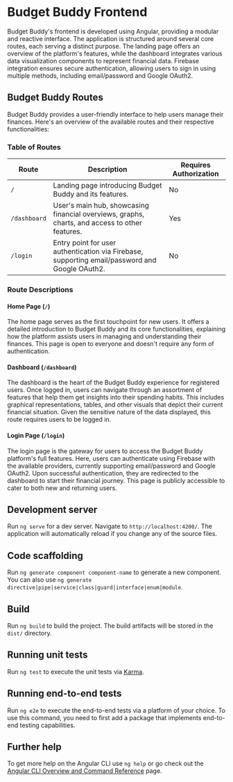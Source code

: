# Budget Buddy Frontend

Budget Buddy's frontend is developed using Angular, providing a modular and reactive interface. The application is structured around several core routes, each serving a distinct purpose. The landing page offers an overview of the platform's features, while the dashboard integrates various data visualization components to represent financial data. Firebase integration ensures secure authentication, allowing users to sign in using multiple methods, including email/password and Google OAuth2.

## Budget Buddy Routes

Budget Buddy provides a user-friendly interface to help users manage their finances. Here's an overview of the available routes and their respective functionalities:

### Table of Routes

| Route        | Description                                                                                    | Requires Authorization |
|--------------|------------------------------------------------------------------------------------------------|------------------------|
| `/`          | Landing page introducing Budget Buddy and its features.                                        | No                     |
| `/dashboard` | User's main hub, showcasing financial overviews, graphs, charts, and access to other features. | Yes                    |
| `/login`     | Entry point for user authentication via Firebase, supporting email/password and Google OAuth2. | No                     |

### Route Descriptions

#### Home Page (`/`)

The home page serves as the first touchpoint for new users. It offers a detailed introduction to Budget Buddy and its core functionalities, explaining how the platform assists users in managing and understanding their finances. This page is open to everyone and doesn't require any form of authentication.

#### Dashboard (`/dashboard`)

The dashboard is the heart of the Budget Buddy experience for registered users. Once logged in, users can navigate through an assortment of features that help them get insights into their spending habits. This includes graphical representations, tables, and other visuals that depict their current financial situation. Given the sensitive nature of the data displayed, this route requires users to be logged in.

#### Login Page (`/login`)

The login page is the gateway for users to access the Budget Buddy platform's full features. Here, users can authenticate using Firebase with the available providers, currently supporting email/password and Google OAuth2. Upon successful authentication, they are redirected to the dashboard to start their financial journey. This page is publicly accessible to cater to both new and returning users.

## Development server

Run `ng serve` for a dev server. Navigate to `http://localhost:4200/`. The application will automatically reload if you change any of the source files.

## Code scaffolding

Run `ng generate component component-name` to generate a new component. You can also use `ng generate directive|pipe|service|class|guard|interface|enum|module`.

## Build

Run `ng build` to build the project. The build artifacts will be stored in the `dist/` directory.

## Running unit tests

Run `ng test` to execute the unit tests via [Karma](https://karma-runner.github.io).

## Running end-to-end tests

Run `ng e2e` to execute the end-to-end tests via a platform of your choice. To use this command, you need to first add a package that implements end-to-end testing capabilities.

## Further help

To get more help on the Angular CLI use `ng help` or go check out the [Angular CLI Overview and Command Reference](https://angular.io/cli) page.
